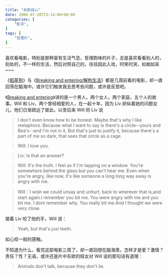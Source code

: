 ```yaml
---
title: "余影绕心"
date: 2008-07-20T23:14:00+08:00
categories: [
    "影评",
]
tags: [
    "哲理片",
]
---
```


喜欢看电影，特别是那种富有生活气息，哲理韵味的片子，总是喜欢看看别人的，别处的，不一样的生活，然后对照自己的，往往因此入戏，时笑时哭，如痴如呆~~~ 

《[稻草狗](http://movie.douban.com/subject/1293028/)》与《[Breaking and entering/解构生活](http://movie.douban.com/subject/1783774/)》都是几周前看的电影，却一直回荡在脑海中。或许它们触发我去思考些问题，或许是反思吧。 

<!--more-->

《[Breaking and entering](http://movie.douban.com/subject/1783774/)》讲的是一个男人，两个女人，两个家庭，五个人的故事。Will 和 Liv，两个曾经相爱的人，在一起十年，因为 Liv 娇纵着她的问题女儿，他们日渐疏远了彼此，以至后来 Will 同 Liv 说

> I don't even know how to be honest.
Maybe that's why I like metaphors.
Because what I want to say is there's a circle--yours 
and Bea's--and I'm not in it. 
But that's just to justify it, because there's a part of me so dark, 
that sees that circle as a cage.

> Will: I love you.

> Liv: Is that an answer?

> Will: It's the truth. I feel as if I'm tapping on a window. You're somewhere behind the glass but you can't hear me. Even when you're angry, like now, it's like someone a long long way away is angry with me.

> Will：I wish we could unsay and unhurt, back to wherever that is,and start again.I remember you bit me. You were angry with me and you bit me. I dont remember why. You really bit me.And I thought we were very close.

接着 Liv 咬了他的手，Will 说：
> Yeah, but that's just teeth.

如心绞一般的感触。

不知道为什么，看完这部电影三周了，却一直回想在脑海里。怎样才是爱？激情？责任？性？无语，或许还是片中东欧的妓女对 Will 说的那句话有道理：

>  Animals don't talk, because they don't lie.
